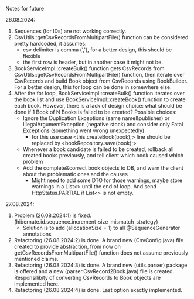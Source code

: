 Notes for future

26.08.2024:
1) Sequences (for IDs) are not working correctly.
2) CsvUtils::getCsvRecordsFromMultipartFile() function 
can be considered pretty hardcoded, it assumes:
   * csv delimiter is comma (','), for a better design, this should be flexible
   * the first row is header, but in another case it might not be.
3) BookServiceImpl::createBulk() function gets CsvRecords from CsvUtils::getCsvRecordsFromMultipartFile() function,
then iterate over CsvRecords and build Book object from CsvRecords using BookBuilder. For a better design, this for loop can be done in somewhere else.
4) After the for loop, BookServiceImpl::createBulk() function iterates over the book list and use
BookServiceImpl::createBook() function to create each book. However, there is a lack of design choice: what should be done if 1 Book of N Books is failed to  be created? Possible choices:
   * Ignore the Duplication Exceptions (same name&publisher) or IllegalArgumentException (negative stock) and consider only Fatal Exceptions (something went wrong unexpectedly)
     * for this use case <this.createBook(book);> line should be replaced by <bookRepository.save(book);>
   * Whenever a book candidate is failed to be created, rollback all created books previously, and tell client which book caused which problem
   * Add the complete&correct book objects to DB, and warn the client about the problematic ones and the causes
     * Might need to add some DTO for those warnings, maybe store warnings in a List<> until the end of loop. And send HttpStatus.PARTIAL if List<> is not empty.

27.08.2024:
1) Problem (26.08.2024:1) is fixed. (hibernate.id.sequence.increment_size_mismatch_strategy)
   * Solution is to add (allocationSize = 1) to all @SequenceGenerator annotations
2) Refactoring (26.08.2024:2) is done. A brand new (CsvConfig.java) file created to provide abstraction, from now on getCsvRecordsFromMultipartFile() function does not assume previously mentioned claims.
3) Refactoring (26.08.2024:3) is done. A brand new (utils.parser) package is offered and a new (parser.CsvRecord2Book.java) file is created. Responsilibity of converting CsvRecords to Book objects are implemented here.
4) Refactoring (26.08.2024:4) is done. Last option exactly implemented.
